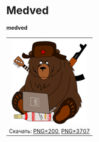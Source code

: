 ﻿# Medved

#### medved

|       |
| :---: |
|       |
| ![medved](medved-200.png) |
| Скачать: [PNG×200](https://raw.githubusercontent.com/kulakovt/SpbDotNet/master/Art/Medved/medved-200.png), [PNG×3707](https://raw.githubusercontent.com/kulakovt/SpbDotNet/master/Art/Medved/medved-3707.png) |

